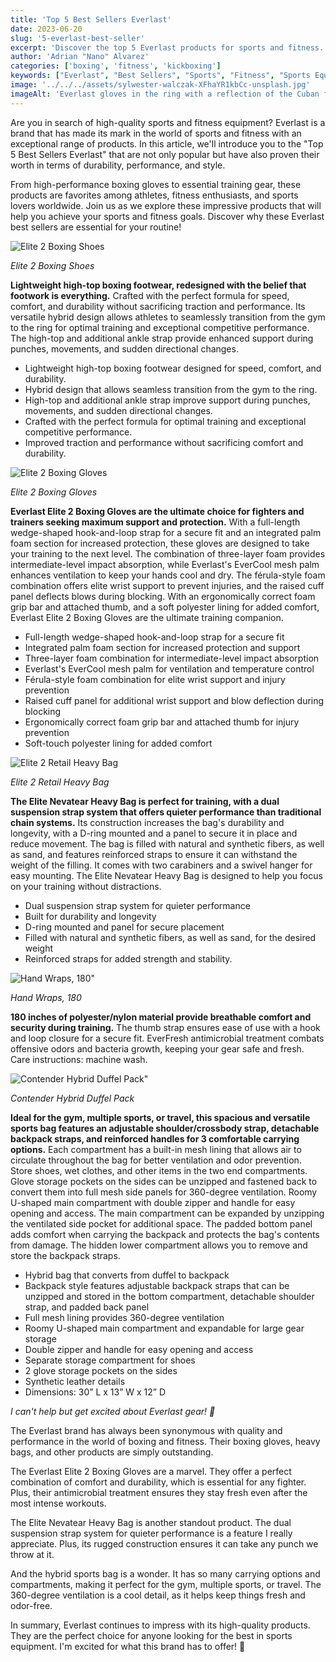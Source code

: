 ```yaml
---
title: 'Top 5 Best Sellers Everlast'
date: 2023-06-20
slug: '5-everlast-best-seller'
excerpt: 'Discover the top 5 Everlast products for sports and fitness. Equip yourself with the best in boxing gloves, accessories, and more'
author: 'Adrian "Nano" Alvarez'
categories: ['boxing', 'fitness', 'kickboxing']
keywords: ["Everlast", "Best Sellers", "Sports", "Fitness", "Sports Equipment", "Boxing Gloves", "Popular Products", "Sports Performance", "Fitness Gear", "Sports Accessories"]
image: '../../../assets/sylwester-walczak-XFhaYR1kbCc-unsplash.jpg'
imageAlt: 'Everlast gloves in the ring with a reflection of the Cuban flag'
---
```


Are you in search of high-quality sports and fitness equipment? Everlast is a brand that has made its mark in the world of sports and fitness with an exceptional range of products. In this article, we'll introduce you to the "Top 5 Best Sellers Everlast" that are not only popular but have also proven their worth in terms of durability, performance, and style.

From high-performance boxing gloves to essential training gear, these products are favorites among athletes, fitness enthusiasts, and sports lovers worldwide. Join us as we explore these impressive products that will help you achieve your sports and fitness goals. Discover why these Everlast best sellers are essential for your routine!

![Elite 2 Boxing Shoes](https://www.everlast.com/media/catalog/product/cache/d3a47dbc718700cd4253aa3639f28a90/e/l/eliteshoes_blackgold_1_9.jpg)

*Elite 2 Boxing Shoes*

**Lightweight high-top boxing footwear, redesigned with the belief that footwork is everything.** Crafted with the perfect formula for speed, comfort, and durability without sacrificing traction and performance. Its versatile hybrid design allows athletes to seamlessly transition from the gym to the ring for optimal training and exceptional competitive performance. The high-top and additional ankle strap provide enhanced support during punches, movements, and sudden directional changes.

- Lightweight high-top boxing footwear designed for speed, comfort, and durability.
- Hybrid design that allows seamless transition from the gym to the ring.
- High-top and additional ankle strap improve support during punches, movements, and sudden directional changes.
- Crafted with the perfect formula for optimal training and exceptional competitive performance.
- Improved traction and performance without sacrificing comfort and durability.

![Elite 2 Boxing Gloves](https://www.everlast.com/media/catalog/product/cache/d3a47dbc718700cd4253aa3639f28a90/e/l/elite_black_pdp.jpg)

*Elite 2 Boxing Gloves*

**Everlast Elite 2 Boxing Gloves are the ultimate choice for fighters and trainers seeking maximum support and protection.** With a full-length wedge-shaped hook-and-loop strap for a secure fit and an integrated palm foam section for increased protection, these gloves are designed to take your training to the next level. The combination of three-layer foam provides intermediate-level impact absorption, while Everlast's EverCool mesh palm enhances ventilation to keep your hands cool and dry. The férula-style foam combination offers elite wrist support to prevent injuries, and the raised cuff panel deflects blows during blocking. With an ergonomically correct foam grip bar and attached thumb, and a soft polyester lining for added comfort, Everlast Elite 2 Boxing Gloves are the ultimate training companion.

- Full-length wedge-shaped hook-and-loop strap for a secure fit
- Integrated palm foam section for increased protection and support
- Three-layer foam combination for intermediate-level impact absorption
- Everlast's EverCool mesh palm for ventilation and temperature control
- Férula-style foam combination for elite wrist support and injury prevention
- Raised cuff panel for additional wrist support and blow deflection during blocking
- Ergonomically correct foam grip bar and attached thumb for injury prevention
- Soft-touch polyester lining for added comfort

![Elite 2 Retail Heavy Bag](https://www.everlast.com/media/catalog/product/cache/d3a47dbc718700cd4253aa3639f28a90/e/l/elite2_heavybag_black_gold_1.jpg)

*Elite 2 Retail Heavy Bag*

**The Elite Nevatear Heavy Bag is perfect for training, with a dual suspension strap system that offers quieter performance than traditional chain systems.** Its construction increases the bag's durability and longevity, with a D-ring mounted and a panel to secure it in place and reduce movement. The bag is filled with natural and synthetic fibers, as well as sand, and features reinforced straps to ensure it can withstand the weight of the filling. It comes with two carabiners and a swivel hanger for easy mounting. The Elite Nevatear Heavy Bag is designed to help you focus on your training without distractions.

- Dual suspension strap system for quieter performance
- Built for durability and longevity
- D-ring mounted and panel for secure placement
- Filled with natural and synthetic fibers, as well as sand, for the desired weight
- Reinforced straps for added strength and stability.

![Hand Wraps, 180"](https://www.everlast.com/media/catalog/product/cache/d3a47dbc718700cd4253aa3639f28a90/4/4/4456gu_1.jpg)

*Hand Wraps, 180*

**180 inches of polyester/nylon material provide breathable comfort and security during training.** The thumb strap ensures ease of use with a hook and loop closure for a secure fit. EverFresh antimicrobial treatment combats offensive odors and bacteria growth, keeping your gear safe and fresh. Care instructions: machine wash.

![Contender Hybrid Duffel Pack"](https://www.everlast.com/media/catalog/product/cache/d3a47dbc718700cd4253aa3639f28a90/_/s/_s8a3548.jpg)

*Contender Hybrid Duffel Pack*

**Ideal for the gym, multiple sports, or travel, this spacious and versatile sports bag features an adjustable shoulder/crossbody strap, detachable backpack straps, and reinforced handles for 3 comfortable carrying options.** Each compartment has a built-in mesh lining that allows air to circulate throughout the bag for better ventilation and odor prevention. Store shoes, wet clothes, and other items in the two end compartments. Glove storage pockets on the sides can be unzipped and fastened back to convert them into full mesh side panels for 360-degree ventilation. Roomy U-shaped main compartment with double zipper and handle for easy opening and access. The main compartment can be expanded by unzipping the ventilated side pocket for additional space. The padded bottom panel adds comfort when carrying the backpack and protects the bag's contents from damage. The hidden lower compartment allows you to remove and store the backpack straps.

- Hybrid bag that converts from duffel to backpack
- Backpack style features adjustable backpack straps that can be unzipped and stored in the bottom compartment, detachable shoulder strap, and padded back panel
- Full mesh lining provides 360-degree ventilation
- Roomy U-shaped main compartment and expandable for large gear storage
- Double zipper and handle for easy opening and access
- Separate storage compartment for shoes
- 2 glove storage pockets on the sides
- Synthetic leather details
- Dimensions: 30” L x 13” W x 12” D

*I can't help but get excited about Everlast gear! 🥊*

The Everlast brand has always been synonymous with quality and performance in the world of boxing and fitness. Their boxing gloves, heavy bags, and other products are simply outstanding.

The Everlast Elite 2 Boxing Gloves are a marvel. They offer a perfect combination of comfort and durability, which is essential for any fighter. Plus, their antimicrobial treatment ensures they stay fresh even after the most intense workouts.

The Elite Nevatear Heavy Bag is another standout product. The dual suspension strap system for quieter performance is a feature I really appreciate. Plus, its rugged construction ensures it can take any punch we throw at it.

And the hybrid sports bag is a wonder. It has so many carrying options and compartments, making it perfect for the gym, multiple sports, or travel. The 360-degree ventilation is a cool detail, as it helps keep things fresh and odor-free.

In summary, Everlast continues to impress with its high-quality products. They are the perfect choice for anyone looking for the best in sports equipment. I'm excited for what this brand has to offer! 💪
